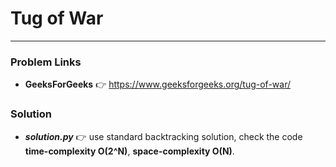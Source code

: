 # Tug of War

---

### Problem Links
- **__GeeksForGeeks__** :point_right: https://www.geeksforgeeks.org/tug-of-war/

### Solution
- **_solution.py_** :point_right: use standard backtracking solution, check the code **time-complexity O(2^N)**, **space-complexity O(N)**.
